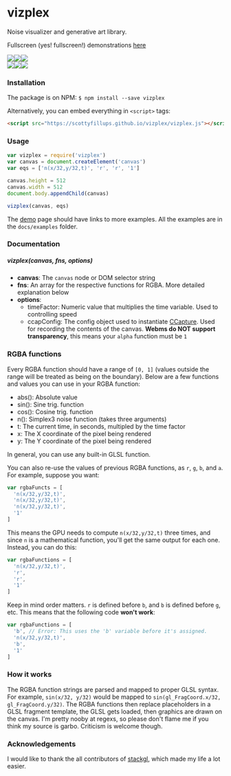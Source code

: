 # vizplex

Noise visualizer and generative art library.

Fullscreen (yes! fullscreen!) demonstrations [here](https://scottyfillups.github.io/vizplex)

![](https://scottyfillups.github.io/vizplex/screenshots/noise1.gif)![](https://scottyfillups.github.io/vizplex/screenshots/noise2.gif)![](https://scottyfillups.github.io/vizplex/screenshots/noise3.gif)
<br />
![](https://scottyfillups.github.io/vizplex/screenshots/noise4.gif)![](https://scottyfillups.github.io/vizplex/screenshots/noise5.gif)![](https://scottyfillups.github.io/vizplex/screenshots/noise6.gif)

### Installation

The package is on NPM:
`$ npm install --save vizplex`

Alternatively, you can embed everything in `<script>` tags:
```html
<script src="https://scottyfillups.github.io/vizplex/vizplex.js"></script>
```

### Usage
```js
var vizplex = require('vizplex')
var canvas = document.createElement('canvas')
var eqs = ['n(x/32,y/32,t)', 'r', 'r', '1']

canvas.height = 512
canvas.width = 512
document.body.appendChild(canvas)

vizplex(canvas, eqs)
```

The [demo](https//scottyfillups.github.io/vizplex) page should have links to more examples. All the examples are in the `docs/examples` folder.

### Documentation

##### vizplex(canvas, fns, options)
* **canvas**: The `canvas` node or DOM selector string
* **fns**: An array for the respective functions for RGBA. More detailed explanation below
* **options**:
  * timeFactor: Numeric value that multiplies the time variable. Used to controlling speed
  * ccapConfig: The config object used to instantiate [CCapture](https://github.com/spite/ccapture.js/). Used for recording the contents of the canvas. **Webms do NOT support transparency**, this means your `alpha` function must be `1`

### RGBA functions

Every RGBA function should have a range of `[0, 1]` (values outside the range will be treated as being on the boundary). Below are a few functions and values you can use in your RGBA function:
* abs(): Absolute value
* sin(): Sine trig. function
* cos(): Cosine trig. function
* n(): Simplex3 noise function (takes three arguments)
* t: The current time, in seconds, multipled by the time factor
* x: The X coordinate of the pixel being rendered
* y: The Y coordinate of the pixel being rendered

In general, you can use any built-in GLSL function.

You can also re-use the values of previous RGBA functions, as `r`, `g`, `b`, and `a`. For example, suppose you want:
```js
var rgbaFuncts = [
  'n(x/32,y/32,t)',
  'n(x/32,y/32,t)',
  'n(x/32,y/32,t)',
  '1'
]
```

This means the GPU needs to compute `n(x/32,y/32,t)` three times, and since `n` is a mathematical function, you'll get the same output for each one. Instead, you can do this:
```js
var rgbaFunctions = [
  'n(x/32,y/32,t)',
  'r',
  'r',
  '1'
]
```

Keep in mind order matters. `r` is defined before `b`, and `b` is defined before `g`, etc. This means that the following code **won't work**:
```js
var rgbaFunctions = [
  'b', // Error: This uses the 'b' variable before it's assigned.
  'n(x/32,y/32,t)',
  'b',
  '1'
]
```

### How it works

The RGBA function strings are parsed and mapped to proper GLSL syntax. For example, `sin(x/32, y/32)` would be mapped to `sin(gl_FragCoord.x/32, gl_FragCoord.y/32)`. The RGBA functions then replace placeholders in a GLSL fragment template, the GLSL gets loaded, then graphics are drawn on the canvas. I'm pretty nooby at regexs, so please don't flame me if you think my source is garbo. Criticism is welcome though.

### Acknowledgements

I would like to thank the all contributors of [stackgl](http://stack.gl/), which made my life a lot easier.
